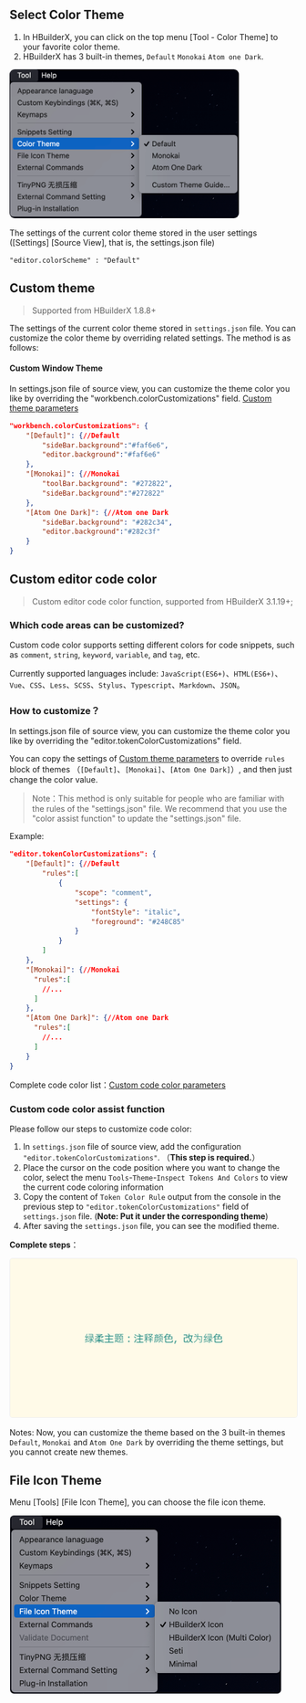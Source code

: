 ## Select Color Theme

1. In HBuilderX, you can click on the top menu [Tool - Color Theme] to your favorite color theme.
2. HBuilderX has 3 built-in themes, `Default` `Monokai` `Atom one Dark`.

<img src="/static/snapshots/tutorial/menu_tool/themes_en.png" style="zoom: 45%; border-radius: 20px;"/>

The settings of the current color theme stored in the user settings ([Settings] [Source View], that is, the settings.json file)

```
"editor.colorScheme" : "Default"
```


## Custom theme

> Supported from HBuilderX 1.8.8+

The settings of the current color theme stored in `settings.json` file. You can customize the color theme by overriding related settings. The method is as follows:

#### Custom Window Theme

In settings.json file of source view, you can customize the theme color you like by overriding the "workbench.colorCustomizations" field. [Custom theme parameters](/Tutorial/Other/themes_param)

```json
"workbench.colorCustomizations": {
    "[Default]": {//Default
        "sideBar.background":"#faf6e6",
        "editor.background":"#faf6e6"
    },
    "[Monokai]": {//Monokai
        "toolBar.background": "#272822",
        "sideBar.background":"#272822"
    },
    "[Atom One Dark]": {//Atom one Dark
        "sideBar.background": "#282c34",
        "editor.background":"#282c3f"
    }
}
```

## Custom editor code color

> Custom editor code color function, supported from HBuilderX 3.1.19+;

### Which code areas can be customized?

Custom code color supports setting different colors for code snippets, such as `comment`, `string`, `keyword`, `variable`, and `tag`, etc.

Currently supported languages include: `JavaScript(ES6+)`、`HTML(ES6+)`、`Vue`、`CSS`、`Less`、`SCSS`、`Stylus`、`Typescript`、`Markdown`、`JSON`。

### How to customize？

In settings.json file of source view, you can customize the theme color you like by overriding the "editor.tokenColorCustomizations" field.

You can copy the settings of [Custom theme parameters](/Tutorial/Other/themes_code.md) to override `rules` block of themes （`[Default]`、`[Monokai]`、`[Atom One Dark]`）, and then just change the color value.

> Note：This method is only suitable for people who are familiar with the rules of the "settings.json" file. We recommend that you use the "color assist function" to update the "settings.json" file.

Example:

```json
"editor.tokenColorCustomizations": {
    "[Default]": {//Default
        "rules":[
            {
                "scope": "comment",
                "settings": {
                    "fontStyle": "italic",
                    "foreground": "#248C85"
                }
            }
        ]
    },
    "[Monokai]": {//Monokai
      "rules":[
        //...
      ]
    },
    "[Atom One Dark]": {//Atom one Dark
      "rules":[
        //...
      ]
    }
}
```

Complete code color list：[Custom code color parameters](/Tutorial/Other/themes_code.md)

### Custom code color assist function

Please follow our steps to customize code color:

1. In `settings.json` file of source view, add the configuration `"editor.tokenColorCustomizations"`. （**This step is required.**）
2. Place the cursor on the code position where you want to change the color, select the menu `Tools`-`Theme`-`Inspect Tokens And Colors` to view the current code coloring information
3. Copy the content of `Token Color Rule` output from the console in the previous step to `"editor.tokenColorCustomizations"` field of `settings.json` file. (**Note: Put it under the corresponding theme**)
4. After saving the `settings.json` file, you can see the modified theme.

**Complete steps**：

<img src="/static/snapshots/tutorial/custom_token_color.gif" style="border: 1px solid #eee;border-radius: 5px; "  />

Notes: Now, you can customize the theme based on the 3 built-in themes `Default`, `Monokai` and `Atom One Dark` by overriding the theme settings, but you cannot create new themes.

## File Icon Theme

Menu [Tools] [File Icon Theme], you can choose the file icon theme.

<img src="/static/snapshots/tutorial/menu_tool/file_icon_en.png" style="zoom: 50%; border: 1px solid #eee;border-radius: 15px; " />
